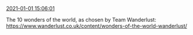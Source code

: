 [2021-01-01 15:06:01](https://mstdn.social/@hill_wanderer/105481080745234791)

The 10 wonders of the world, as chosen by Team Wanderlust: <a href="https://www.wanderlust.co.uk/content/wonders-of-the-world-wanderlust/" target="_blank" rel="nofollow noopener noreferrer" translate="no">https://www.wanderlust.co.uk/content/wonders-of-the-world-wanderlust/</a>